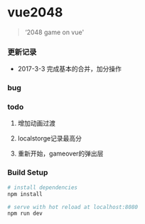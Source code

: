 # vue2048

> ‘2048 game on vue'

### 更新记录

* 2017-3-3 完成基本的合并，加分操作

### bug



### todo

1. 增加动画过渡

2. localstorge记录最高分

3. 重新开始，gameover的弹出层

### Build Setup

``` bash
# install dependencies
npm install

# serve with hot reload at localhost:8080
npm run dev
